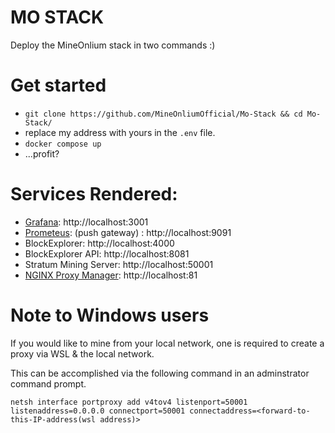 # MO STACK

Deploy the MineOnlium stack in two commands :)  

# Get started

* `git clone https://github.com/MineOnliumOfficial/Mo-Stack && cd Mo-Stack/`
* replace my address with yours in the `.env` file.
* `docker compose up` 
* ...profit?

# Services Rendered:
* [Grafana](https://grafana.com/): http://localhost:3001
* [Prometeus](https://prometheus.io/): (push gateway) : http://localhost:9091
* BlockExplorer: http://localhost:4000
* BlockExplorer API: http://localhost:8081
* Stratum Mining Server: http://localhost:50001
* [NGINX Proxy Manager](https://github.com/NginxProxyManager/nginx-proxy-manager): http://localhost:81


# Note to Windows users

If you would like to mine from your local network, one is required to create a proxy via WSL & the local network. 

This can be accomplished via the following command in an adminstrator command prompt. 
```
netsh interface portproxy add v4tov4 listenport=50001 listenaddress=0.0.0.0 connectport=50001 connectaddress=<forward-to-this-IP-address(wsl address)>
```
